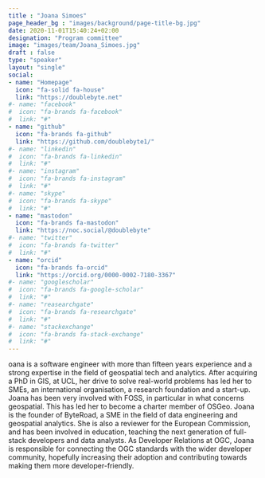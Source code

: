 ```yaml
---
title : "Joana Simoes"
page_header_bg : "images/background/page-title-bg.jpg"
date: 2020-11-01T15:40:24+02:00
designation: "Program committee"
image: "images/team/Joana_Simoes.jpg"
draft : false
type: "speaker"
layout: "single"
social:
- name: "Homepage"
  icon: "fa-solid fa-house"
  link: "https://doublebyte.net"
#- name: "facebook"
#  icon: "fa-brands fa-facebook"
#  link: "#"
- name: "github"
  icon: "fa-brands fa-github"
  link: "https://github.com/doublebyte1/"
#- name: "linkedin"
#  icon: "fa-brands fa-linkedin"
#  link: "#"
#- name: "instagram"
#  icon: "fa-brands fa-instagram"
#  link: "#"
#- name: "skype"
#  icon: "fa-brands fa-skype"
#  link: "#"
- name: "mastodon"
  icon: "fa-brands fa-mastodon"
  link: "https://noc.social/@doublebyte"
#- name: "twitter"
#  icon: "fa-brands fa-twitter"
#  link: "#"
- name: "orcid"
  icon: "fa-brands fa-orcid"
  link: "https://orcid.org/0000-0002-7180-3367"
#- name: "googlescholar"
#  icon: "fa-brands fa-google-scholar"
#  link: "#"
#- name: "reasearchgate"
#  icon: "fa-brands fa-researchgate"
#  link: "#"
#- name: "stackexchange"
#  icon: "fa-brands fa-stack-exchange"
#  link: "#"
---
```


oana is a software engineer with more than fifteen years experience and a strong
expertise in the field of geospatial tech and analytics. After acquiring a PhD
in GIS, at UCL, her drive to solve real-world problems has led her to SMEs, an
international organisation, a research foundation and a start-up. Joana has
been very involved with FOSS, in particular in what concerns geospatial. This
has led her to become a charter member of OSGeo. Joana is the founder of
ByteRoad, a SME in the field of data engineering and geospatial analytics.
She is also a reviewer for the European Commission, and has been involved in
education, teaching the next generation of full-stack developers and data
analysts. As Developer Relations at OGC, Joana is responsible for connecting
the OGC standards with the wider developer community, hopefully increasing
their adoption and contributing towards making them more developer-friendly.
